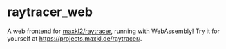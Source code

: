 
# raytracer_web

A web frontend for [maxkl2/raytracer](https://gitlab.com/maxkl2/raytracer), running with WebAssembly! Try it for yourself at https://projects.maxkl.de/raytracer/.
